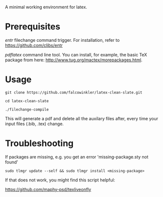 A minimal working environment for latex.

# Prerequisites
*entr* filechange command trigger. For installation, refer to </br>
https://github.com/clibs/entr

*pdflatex* command line tool. You can install, for example, the basic TeX
package from here: 
http://www.tug.org/mactex/morepackages.html.


# Usage
`git clone https://github.com/falcowinkler/latex-clean-slate.git`

`cd latex-clean-slate`

`./filechange-compile`

This will generate a pdf and delete all the auxilary files after, every time your input files (.bib, .tex) change.
# Troubleshooting
If packages are missing, e.g. you get an error 'missing-package.sty not found'

`sudo tlmgr update --self && sudo tlmgr install <missing-package>`

If that does not work, you might find this script helpful: 

https://github.com/maphy-psd/texliveonfly
